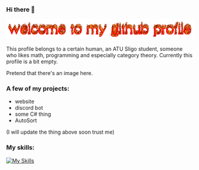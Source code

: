 ### Hi there 👋

<!--
**s00240122/s00240122** is a ✨ _special_ ✨ repository because its `README.md` (this file) appears on your GitHub profile.

Here are some ideas to get you started:

- 🔭 I’m currently working on ...
- 🌱 I’m currently learning ...
- 👯 I’m looking to collaborate on ...
- 🤔 I’m looking for help with ...
- 💬 Ask me about ...
- 📫 How to reach me: ...
- 😄 Pronouns: ...
- ⚡ Fun fact: ...
-->
![welcome](./welcome-to-my-github-profile.gif)

This profile belongs to a certain human, an ATU Sligo student, someone who likes math, programming and especially category theory. Currently this profile is a bit empty.

Pretend that there's an image here.

### A few of my projects:
- website
- discord bot
- some C# thing
- AutoSort

(I will update the thing above soon trust me)

### My skills:

[![My Skills](https://skillicons.dev/icons?i=py,flask,html,css,js,ts,react,remix,tailwind,bootstrap,materialui,postman,prisma,vercel,c,cs,rust,discord,bots,latex,md,mongodb,sqlite,postgresql,supabase,raspberrypi)](https://skillicons.dev)
